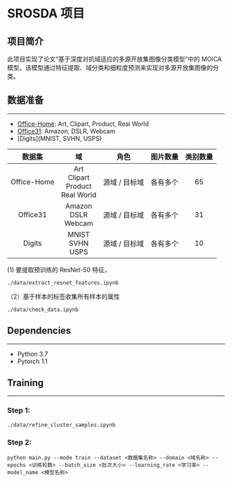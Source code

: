 # SROSDA 项目

## 项目简介

此项目实现了论文“基于深度对抗域适应的多源开放集图像分类模型”中的 MOICA 模型。该模型通过特征提取、域分类和细粒度预测来实现对多源开放集图像的分类。

## 数据准备
---
- [Office-Home](http://hemanthdv.org/OfficeHome-Dataset/): Art, Clipart, Product, Real World
- [Office31](https://people.eecs.berkeley.edu/~jhoffman/domainadapt/): Amazon, DSLR, Webcam
- [Digits](MNIST, SVHN, USPS)

| 数据集 | 域 | 角色 | 图片数量 | 类别数量 |
|:-:|:-:|:-:|:-:|:-:|
| Office-Home | Art <br> Clipart <br> Product <br> Real World | 源域 / 目标域 | 各有多个 | 65 |
| Office31 | Amazon <br> DSLR <br> Webcam | 源域 / 目标域 | 各有多个 | 31 |
| Digits | MNIST <br> SVHN <br> USPS | 源域 / 目标域 | 各有多个 | 10 |

(1) 要提取预训练的 ResNet-50 特征，
```shell
./data/extract_resnet_features.ipynb
```

（2）基于样本的标签收集所有样本的属性
```shell
./data/check_data.ipynb
```

## Dependencies
---
- Python 3.7
- Pytorch 1.1


## Training
---
### Step 1: 
```shell
./data/refine_cluster_samples.ipynb

```

### Step 2: 
```shell
python main.py --mode train --dataset <数据集名称> --domain <域名称> --epochs <训练轮数> --batch_size <批次大小> --learning_rate <学习率> --model_name <模型名称>

```




